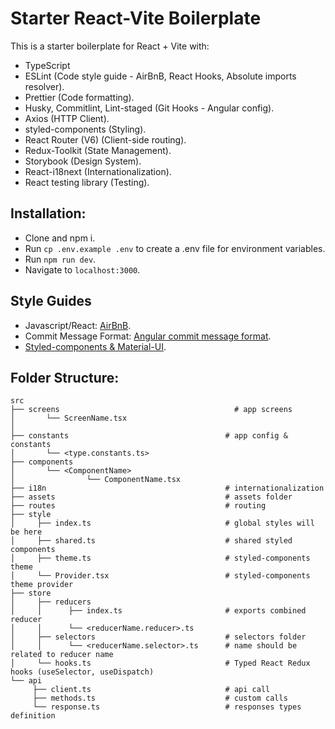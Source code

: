 # Starter React-Vite Boilerplate

This is a starter boilerplate for React + Vite with:

- TypeScript
- ESLint (Code style guide - AirBnB, React Hooks, Absolute imports resolver).
- Prettier (Code formatting).
- Husky, Commitlint, Lint-staged (Git Hooks - Angular config).
- Axios (HTTP Client).
- styled-components (Styling).
- React Router (V6) (Client-side routing).
- Redux-Toolkit (State Management).
- Storybook (Design System).
- React-i18next (Internationalization).
- React testing library (Testing).

## Installation:

- Clone and npm i.
- Run `cp .env.example .env` to create a .env file for environment variables.
- Run `npm run dev`.
- Navigate to `localhost:3000`.

## Style Guides

- Javascript/React: [AirBnB](https://github.com/airbnb/javascript).
- Commit Message Format: [Angular commit message format](https://github.com/angular/angular/blob/master/CONTRIBUTING.md#-commit-message-format).
- [Styled-components & Material-UI](https://levelup.gitconnected.com/material-ui-styled-components-fff4d345fb07).

## Folder Structure:

```
src
├── screens                                       # app screens
│       └── ScreenName.tsx
│
├── constants                                   # app config & constants
│       └── <type.constants.ts>
├── components
│       └── <ComponentName>
│                └── ComponentName.tsx
├── i18n                                        # internationalization
├── assets                                      # assets folder
├── routes                                      # routing
├── style
│     ├── index.ts                              # global styles will be here
│     ├── shared.ts                             # shared styled components
│     ├── theme.ts                              # styled-components theme
│     └── Provider.tsx                          # styled-components theme provider
├── store
│     ├── reducers
│     │      ├── index.ts                       # exports combined reducer
│     │      └── <reducerName.reducer>.ts
│     ├── selectors                             # selectors folder
│     │      └── <reducerName.selector>.ts      # name should be related to reducer name
│     └── hooks.ts                              # Typed React Redux hooks (useSelector, useDispatch)
└── api
     ├── client.ts                              # api call
     ├── methods.ts                             # custom calls
     └── response.ts                            # responses types definition
```

